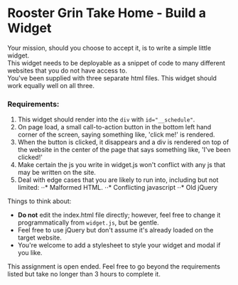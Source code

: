 # Rooster Grin Take Home - Build a Widget

Your mission, should you choose to accept it, is to write a simple little widget.   
This widget needs to be deployable as a snippet of code to many different websites that you do not have access to.    
You've been supplied with three separate html files. This widget should work equally well on all three.

### Requirements:
1. This widget should render into the `div` with `id="__schedule"`. 
2. On page load, a small call-to-action button in the bottom left hand corner of the screen, saying something like, 'click me!' is rendered.
3. When the button is clicked, it disappears and a div is rendered on top of the website in the center of the page that says something like, 'I've been clicked!'   
4. Make certain the js you write in widget.js won't conflict with any js that may be written on the site.
5. Deal with edge cases that you are likely to run into, including but not limited:
⋅⋅* Malformed HTML.
⋅⋅* Conflicting javascript
⋅⋅* Old jQuery

Things to think about:
* **Do not** edit the index.html file directly; however, feel free to change it programmatically from `widget.js`, but be gentle.
* Feel free to use jQuery but don't assume it's already loaded on the target website.
* You're welcome to add a stylesheet to style your widget and modal if you like.

This assignment is open ended. Feel free to go beyond the requirements listed but take no longer than 3 hours to complete it.
